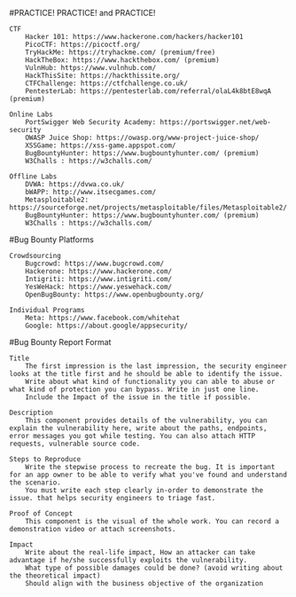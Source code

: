 #PRACTICE! PRACTICE! and PRACTICE!

    CTF
        Hacker 101: https://www.hackerone.com/hackers/hacker101
        PicoCTF: https://picoctf.org/
        TryHackMe: https://tryhackme.com/ (premium/free)
        HackTheBox: https://www.hackthebox.com/ (premium)
        VulnHub: https://www.vulnhub.com/
        HackThisSite: https://hackthissite.org/
        CTFChallenge: https://ctfchallenge.co.uk/
        PentesterLab: https://pentesterlab.com/referral/olaL4k8btE8wqA (premium)

    Online Labs
        PortSwigger Web Security Academy: https://portswigger.net/web-security
        OWASP Juice Shop: https://owasp.org/www-project-juice-shop/
        XSSGame: https://xss-game.appspot.com/
        BugBountyHunter: https://www.bugbountyhunter.com/ (premium)
        W3Challs : https://w3challs.com/

    Offline Labs
        DVWA: https://dvwa.co.uk/
        bWAPP: http://www.itsecgames.com/
        Metasploitable2: https://sourceforge.net/projects/metasploitable/files/Metasploitable2/
        BugBountyHunter: https://www.bugbountyhunter.com/ (premium)
        W3Challs : https://w3challs.com/

#Bug Bounty Platforms

    Crowdsourcing
        Bugcrowd: https://www.bugcrowd.com/
        Hackerone: https://www.hackerone.com/
        Intigriti: https://www.intigriti.com/
        YesWeHack: https://www.yeswehack.com/
        OpenBugBounty: https://www.openbugbounty.org/

    Individual Programs
        Meta: https://www.facebook.com/whitehat
        Google: https://about.google/appsecurity/

#Bug Bounty Report Format

    Title
        The first impression is the last impression, the security engineer looks at the title first and he should be able to identify the issue.
        Write about what kind of functionality you can able to abuse or what kind of protection you can bypass. Write in just one line.
        Include the Impact of the issue in the title if possible.

    Description
        This component provides details of the vulnerability, you can explain the vulnerability here, write about the paths, endpoints, error messages you got while testing. You can also attach HTTP requests, vulnerable source code.

    Steps to Reproduce
        Write the stepwise process to recreate the bug. It is important for an app owner to be able to verify what you've found and understand the scenario.
        You must write each step clearly in-order to demonstrate the issue. that helps security engineers to triage fast.

    Proof of Concept
        This component is the visual of the whole work. You can record a demonstration video or attach screenshots.

    Impact
        Write about the real-life impact, How an attacker can take advantage if he/she successfully exploits the vulnerability.
        What type of possible damages could be done? (avoid writing about the theoretical impact)
        Should align with the business objective of the organization


